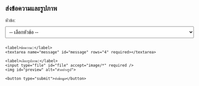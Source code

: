 <!DOCTYPE html>
<html lang="th">
<head>
  <meta charset="UTF-8" />
  <meta name="viewport" content="width=device-width, initial-scale=1.0"/>
  <title>ส่งข้อความและรูปภาพ</title>
  <style>
    body { font-family: Arial, sans-serif; max-width: 600px; margin: 2rem auto; }
    form { display: flex; flex-direction: column; gap: 10px; }
    input, textarea, select, button { padding: 8px; font-size: 16px; }
    button { cursor: pointer; background-color: #007bff; color: #fff; border: none; border-radius: 6px; }
    #preview { max-width: 200px; margin-top: 10px; display: none; }
    #status { margin-top: 10px; font-weight: bold; white-space: pre-wrap; }
  </style>
</head>
<body>
  <h2>ส่งข้อความและรูปภาพ</h2>
  <form id="myForm">
    <label>หัวข้อ:</label>
    <select name="topic" id="topic" required>
      <option value="" disabled selected>-- เลือกหัวข้อ --</option>
      <option value="ข้อเสนอแนะ">ข้อเสนอแนะ</option>
      <option value="แจ้งปัญหา">แจ้งปัญหา</option>
      <option value="สอบถามข้อมูล">สอบถามข้อมูล</option>
    </select>

    <label>ข้อความ:</label>
    <textarea name="message" id="message" rows="4" required></textarea>

    <label>เลือกรูปภาพ:</label>
    <input type="file" id="file" accept="image/*" required />
    <img id="preview" alt="ตัวอย่างรูป">

    <button type="submit">ส่งข้อมูล</button>
  </form>

  <div id="status"></div>

  <script>
    const SCRIPT_URL = "https://script.google.com/macros/s/AKfycbyVh5sTBEy0B6E9Ysh976IOjD30bSI0OCbs_d_7B3u4XgfqG6drJPti_avRCdlgFZRp-A/exec"; // <-- URL Web App

    const form = document.getElementById("myForm");
    const fileInput = document.getElementById("file");
    const preview = document.getElementById("preview");
    const statusEl = document.getElementById("status");

    // แสดงตัวอย่างรูป
    fileInput.addEventListener("change", () => {
      const file = fileInput.files[0];
      if (!file) { 
        preview.style.display = 'none'; 
        return; 
      }
      preview.src = URL.createObjectURL(file);
      preview.style.display = "block";
    });

    form.addEventListener("submit", async (e) => {
      e.preventDefault();
      statusEl.textContent = "กำลังอัปโหลด...";
      const topic = document.getElementById("topic").value;
      const message = document.getElementById("message").value;
      const file = fileInput.files[0];
      if (!file) { 
        statusEl.textContent = "กรุณาเลือกไฟล์"; 
        return; 
      }

      const reader = new FileReader();
      reader.onloadend = async () => {
        const base64 = reader.result.split(",")[1]; // แปลงไฟล์เป็น base64
        const data = new URLSearchParams();
        data.append("topic", topic);
        data.append("message", message);
        data.append("filename", file.name);
        data.append("mimetype", file.type || 'image/jpeg');
        data.append("file_b64", base64);

        try {
          const res = await fetch(SCRIPT_URL, { method: "POST", body: data });
          const text = await res.text();
          let parsed = null;
          try { parsed = JSON.parse(text); } catch(e) { /* ไม่ใช่ JSON */ }

          if (!res.ok) {
            statusEl.textContent = `HTTP ${res.status} ${res.statusText} — ${text}`;
            console.log('Response text:', text);
            return;
          }

          if (parsed) {
            if (parsed.ok) {
              statusEl.textContent = "ส่งข้อมูลสำเร็จ! ลิงก์ไฟล์: " + parsed.fileUrl;
              form.reset();
              preview.style.display = "none";
            } else {
              statusEl.textContent = "เกิดข้อผิดพลาด: " + (parsed.message || text) + "\n" +
                                     (parsed.stack ? parsed.stack : '');
              console.log('Parsed error details:', parsed);
            }
          } else {
            statusEl.textContent = "ได้ response (ไม่ใช่ JSON): " + text;
            console.log('Raw response:', text);
          }

        } catch (err) {
          statusEl.textContent = "ไม่สามารถเชื่อมต่อ (network): " + err.message;
          console.log(err);
        }
      };
      reader.readAsDataURL(file);
    });
  </script>
</body>
</html>
